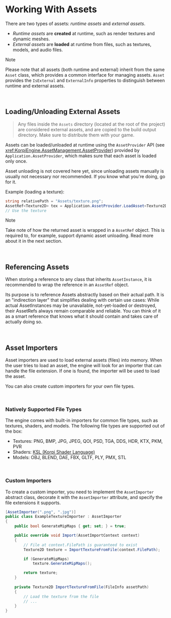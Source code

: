 
# Working With Assets

There are two types of assets: _runtime assets_ and _external assets_.
- _Runtime assets_ are **created** at runtime, such as render textures and dynamic meshes.
- _External assets_ are **loaded** at runtime from files, such as textures, models, and audio files.

> [!NOTE]
> Please note that all assets (both runtime and external) inherit from the same `Asset` class, which provides a common interface for managing assets. `Asset` provides the `IsExternal` and `ExternalInfo` properties to distinguish between runtime and external assets.

<br/>

## Loading/Unloading External Assets

> Any files inside the `Assets` directory (located at the root of the project) are considered external assets, and are copied to the build output directory. Make sure to distribute them with your game.

Assets can be loaded/unloaded at runtime using the `AssetProvider` API (see <xref:KorpiEngine.AssetManagement.AssetProvider>) provided by `Application.AssetProvider`, which makes sure that each asset is loaded only once.

Asset unloading is not covered here yet, since unloading assets manually is usually not necessary nor recommended. If you know what you're doing, go for it.

Example (loading a texture):
```csharp
string relativePath = "Assets/texture.png";
AssetRef<Texture2D> tex = Application.AssetProvider.LoadAsset<Texture2D>(relativePath);
// Use the texture
```

> [!NOTE]
> Take note of how the returned asset is wrapped in a `AssetRef` object. This is required to, for example, support dynamic asset unloading. Read more about it in the next section.

<br/>

## Referencing Assets

When storing a reference to any class that inherits `AssetInstance`, it is recommended to wrap the reference in an `AssetRef` object.

Its purpose is to reference Assets abstractly based on their actual path. It is an "indirection layer" that simplifies dealing with certain use cases: While actual AssetInstances may be unavailable, not-yet-loaded or destroyed, their AssetRefs always remain comparable and reliable. You can think of it as a smart reference that knows what it should contain and takes care of actually doing so.

<br/>

## Asset Importers

Asset importers are used to load external assets (files) into memory.
When the user tries to load an asset, the engine will look for an importer that can handle the file extension. If one is found, the importer will be used to load the asset.

You can also create custom importers for your own file types.

<br/>

### Natively Supported File Types

The engine comes with built-in importers for common file types, such as textures, shaders, and models.
The following file types are supported out of the box:
- Textures: PNG, BMP, JPG, JPEG, QOI, PSD, TGA, DDS, HDR, KTX, PKM, PVR
- Shaders: [KSL (Korpi Shader Language)](shaders.md)
- Models: OBJ, BLEND, DAE, FBX, GLTF, PLY, PMX, STL

<br/>

### Custom Importers

To create a custom importer, you need to implement the `AssetImporter` abstract class,
decorate it with the `AssetImporter` attribute, and specify the file extensions it supports.
```csharp
[AssetImporter(".png", ".jpg")]
public class ExampleTextureImporter : AssetImporter
{
    public bool GenerateMipMaps { get; set; } = true;

    public override void Import(AssetImportContext context)
    {
        // File at context.FilePath is guaranteed to exist
        Texture2D texture = ImportTextureFromFile(context.FilePath);

        if (GenerateMipMaps)
            texture.GenerateMipMaps();

        return texture;
    }
    
    private Texture2D ImportTextureFromFile(FileInfo assetPath)
    {
        // Load the texture from the file
        // ...
    }
}
```